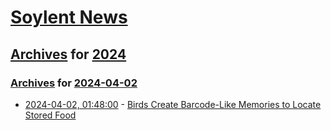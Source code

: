 # [Soylent News](../../../README.md)

## [Archives](../../index.md) for [2024](../index.md)

### [Archives](../../index.md) for [2024-04-02](index.md)

* [2024-04-02, 01:48:00](https://soylentnews.org/article.pl?sid=24/04/01/019203&from=rss) - [Birds Create Barcode-Like Memories to Locate Stored Food](https://soylentnews.org/article.pl?sid=24/04/01/019203&from=rss)
